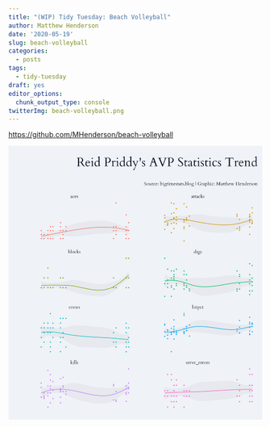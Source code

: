 ```yaml
---
title: "(WIP) Tidy Tuesday: Beach Volleyball"
author: Matthew Henderson
date: '2020-05-19'
slug: beach-volleyball
categories:
  - posts
tags:
  - tidy-tuesday
draft: yes
editor_options: 
  chunk_output_type: console
twitterImg: beach-volleyball.png
---
```




https://github.com/MHenderson/beach-volleyball

![](beach-volleyball.png)

